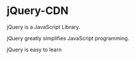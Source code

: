 # jQuery-CDN

jQuery is a JavaScript Library.  

jQuery greatly simplifies JavaScript programming.  

jQuery is easy to learn

